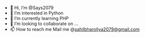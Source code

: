 - 👋 Hi, I’m @Says2079
- 👀 I’m interested in Python
- 🌱 I’m currently learning PHP
- 💞️ I’m looking to collaborate on ...
- 📫 How to reach me Mail me @sahilbharoliya2079@gmail.com

<!---
Says2079/Says2079 is a ✨ special ✨ repository because its `README.md` (this file) appears on your GitHub profile.
You can click the Preview link to take a look at your changes.
--->
